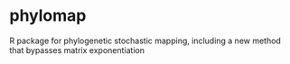 phylomap
========

R package for phylogenetic stochastic mapping, including a new method that bypasses matrix exponentiation
